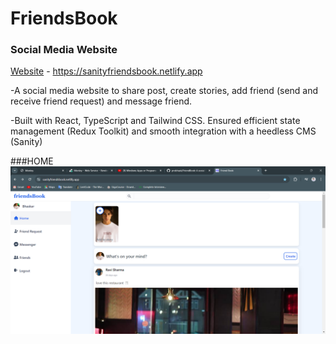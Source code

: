 # FriendsBook

### Social Media Website

[Website](https://sanityfriendsbook.netlify.app) - https://sanityfriendsbook.netlify.app

-A social media website to share post, create stories, add friend (send and receive friend request) and message friend.

-Built with React, TypeScript and Tailwind CSS. Ensured efficient state management (Redux Toolkit) and smooth integration with a heedless CMS (Sanity)

###HOME
![Alt text](./Media/1.png)
